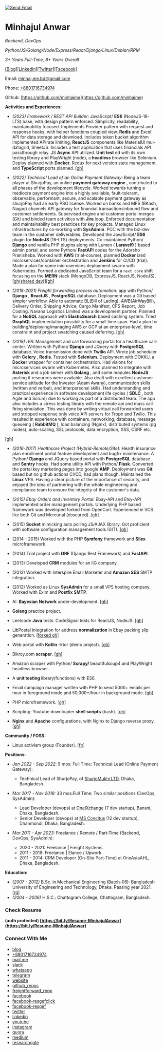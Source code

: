 <!--<p align="center"> بسم الله الرحمن الرحيم </p>-->

<!-- [![Website](https://img.shields.io/badge/Resgef%20Labs-www.resgef.com-orange)](www.resgef.com) -->
[![Send Email](https://img.shields.io/badge/-Send%20Email-lightgrey?logo=gmail)](mailto:minhaj.me.bd@gmail.com)

# **Minhajul Anwar**

_Backend, DevOps_

_Python/JS/Golang/Node/Express/React/Django/Linux/Debian/RPM_

_3+ Years Full-Time, 8+ Years Overall_

[[Blog]](https://minhajme.github.io/blog)[[LinkedIn]](https://www.linkedin.com/in/minhajulanwar)[[Twitter]](https://twitter.com/MinhajulAnwar)[[Facebook]](https://web.facebook.com/minhajul.anwar.me)

Email: [minhaj.me.bd@gmail.com](mailto:minhaj.me.bd@gmail.com)

Phone: [+8801716734974](tel:+8801716734974)

Github: [https://github.com/minhajme](https://github.com/minhajme)

**Activities and Experiences:**

- _(2023) Framework / REST API Builder:_ JavaScript/ **ES6** (NodeJS-16-LTS) base, with design pattern enforced. Simplicity, readability, maintainability focused. Implements Provider pattern with request and response hooks, with helper functions coupled view. **Redis** and Excel API for data storage and download. Includes token bucket algorithm implemented APIrate limiting, **ReactJS** components like MaterialUI mui-datagrid, SheetJS. Includes a test application that uses financials API passthrough relay. JS **Async** API utilized. **Unit test** ed with its own testing library and PlayWright (node), a **headless** browser like Selenium. Deploy planned with **Docker**. Redux for next version state management and **TypeScript** ports planned. [[gh]](https://github.com/minhajme/api)

- _(2022) Technical Lead of an Online Payment Gateway:_ Being a team player at ShurjoPay, an online **payment gateway engine** , contributed to all phases of the development lifecycle. Worked towards turning a mediocre payment engine into a highly available, fault-tolerant, observable, performant, secure, and scalable payment gateway as shurjoPay had an early PSO license. Worked on banks and MFS (BKash, Nagad) channels API gateway for financial transactionsinbound flow and customer settlements. Supervised engine and customer portal merges (Git) and binded team activities with **Jira** loop. Enforced documentation and maintainability best practices for key projects. Managed Linux infrastructures by co-working with **SysAdmin**. POC with the biz-dev team in the customer deliverables. Developed the JavaScript/ **ES6** plugin for **NodeJS** (16-LTS) deployments. Co-maintained Python/ **Django** and vanilla PHP plugins along with Lumen ( **Laravel9** ) based admin portal; and some Python/ **FastAPI** codes for the Adorsho Pranisheba. Worked with **AWS** (trial-course), planned **Docker** ized microservices/container orchestration and **Jenkins** for CI/CD (trial). Made a plan for some microservices deployment swarm with Kubernetes. Formed a dedicated JavaScript team for a `next core` shift focusing on the **MERN** stack (MongoDB, ExpressJS, ReactJS, NodeJS). [[gh(shared dev)]](https://github.com/smukhidev?tab=repositories)[[gh]](https://github.com/minhajme/publicarchive/tree/master/shurjopaynode)

- _(2018-2021) Freight forwarding process automation:_ app with Python/ **Django** , **ReactJS** , **PostgreSQL** database. Deployment was a Git based simpler workflow. Able to automate BL(Bill of Lading), AWB(AirWayBill), Delivery Order, Shipping Advice, Cargo Manifest, CFS Report, Job Costing. Navana Logistics Limited was a development partner. Planned for a **NoSQL** approach with **ElasticSearch** based caching system. Tried **GraphQL** implementation possibility for a small time span. Had a plan for building/deploying/managing AWS or GCP at an enterprise-level, time constraint and project swatching caused deferring. [[gh]](https://github.com/minhajme/freightforward)

- _(2018) IVR:_ Management and call forwarding portal for a healthcare call-center. Written with Python/ **Django** and JQuery with **PostgreSQL** database. Voice transmission done with **Twilio** API. Wrote job scheduler with **Celery** , **Redis**. Tested with **Selenium**. Deployment with DOKKU, a **Docker** wrapper for container orchestration. Had visions for microservices swarm with Kubernetes. Also planned to integrate with **Asterisk** and a job server with **Golang** , and some modules **NodeJS** porting if resources were available. Also dealt with excellent customer service attitude for the Investor (Adam Awany), communication skills (written and verbal), and interpersonal skills. Had understanding and practical experience in software development life cycles ( **SDLC** , both Agile and Scrum) due to working as part of a distributed team. The app also includes a stress testing library with the remote api and mass call firing simulation. This was done by writing virtual call forwarded users and stripped response only voice API servers for Tropo and Twilio. This resulted in experience with containers, networking, database, message queueing ( **RabbitMQ** ), load balancing (Nginx), distributed systems (pg nodes), auto-scaling, SSL protocols, data encryption, XSS, CSRF etc.

[[gh]](https://github.com/minhajme/ivrworks)

- _(2016-2017) Healthcare Project (Hybrid-Remote/Site):_ Health insurance plan enrollment portal feature development and bugfix maintenance. A Python/ **Django** and JQuery based portal with **PostgreSQL** database and **Sentry** hooks. Had some utility API with Python/ **Flask**. Converted the portal key marketing pages into google **AMP**. Deployment was **Git** based but no github actions CI/CD, had plans though. Maintained the **Linux** VPS. Having a clear picture of the importance of security, and enjoyed the idea of partnering with the whole engineering and compliance team to ensure the integrity of the customer's data.

- _(2015) Ebay Orders and Inventory Portal:_ Ebay-API and Etsy-API implemented order management portals. Underlying PHP based framework was developed forked from OpenCart. Experienced in VCS like both Git and Mercurial (obscured). [[gh]](https://github.com/minhajme/synclist-php)

- (2015) **Socket** mimicking auto polling JS/AJAX library. Got proficient with software configuration management tools (GIT). [[gh]](https://github.com/minhajme/publicarchive/tree/master/fnajax)
- (2014 - 2015) Worked with the PHP **Symfony** framework and **Silex** microframework.
- (2014) Trial project with **DRF** (Django Rest Framework) and **FastAPI**.
- (2013) Developed **CRM** modules for an IIG company.
- (2012) Worked with Interspire Email Marketer and **Amazon SES** SMTP integration.
- (2012) Worked as Linux **SysAdmin** for a small VPS hosting company. Worked with Exim and **Postfix SMTP**.

- AI: **Bayesian Network** under-development. [[gh]](https://github.com/minhajme/CS50AI)
- **Golang** practice project.
- Leetcode **Java** tests. CodeSignal tests for ReactJS, NodeJS. [[gh]](https://github.com/minhajme/leetcode)
- LibPostal integration for address **normalization** in Ebay packing slip generation. [[forked gh]](https://github.com/minhajme/libpostal)
- Web portal with **Kotlin** -ktor (demo project). [[gh]](https://github.com/minhajme/publicarchive/tree/master/kotlin-ktor-demo-api)
- Bikroy.com **scraper**. [[gh]](https://github.com/minhajme/publicarchive/tree/master/bikroy_autofind.quick)
- Amazon scraper with Python/ **Scrapy/** beautifulsoup4 and PlayWright headless browser.
- A **unit testing** library(functions) with ES6.
- Email campaign manager written with PHP to send 5000+ emails per hour in foreground mode and 50,000+/hour in background mode. [[gh]](https://github.com/minhajme/publicarchive/tree/master/sso)
- PHP microframework. [[gh]](https://github.com/minhajme/publicarchive/tree/master/phpmicro)
- Scripting: Youtube downloader **shell scripts** (bash). [[gh]](https://github.com/minhajme/publicarchive/tree/master/ytdl)
- **Nginx** and **Apache** configurations, with Nginx to Django reverse proxy. [[gh]](https://github.com/minhajme/publicarchive/tree/master/nginx_confs)

**Community / FOSS:**

- Linux activism group (Founder). [[fb]](https://web.facebook.com/groups/users.linux.bd)

**Positions:**

- _Jan 2022 - Sep 2022_: 9 mos: Full Time: Technical Lead (Online Payment Gateway):
  - Technical Lead of ShurjoPay, of [ShurjoMukhi LTD](https://shurjomukhi.com.bd/), Dhaka, Bangladesh.

- _Mar 2017 - Nov 2019:_ 33 mos:Full Time: Two similar positions (DevOps, SysAdmin):
  - Lead Developer (devops) at [OneIXchange](https://oneixchange.com/) (7 dev startup), Banani, Dhaka, Bangladesh.
  - Senior Developer (devops) at [MS Concitus](https://goo.gl/maps/Y5P2QKKRMy1nae3q7?coh=178572&entry=tt) (12 dev startup), Dhanmondi, Dhaka, Bangladesh.

- _Mar 2011 - Apr 2023:_ Freelance / Remote / Part-Time (Backend, DevOps, SysAdmin):
  - 2020 - 2021: Freelance | Freight Systems.
  - 2011 - 2016: Freelance | Elance / Upwork.
  - 2011 - 2014: CRM Developer (On-Site Part-Time) at OneAsiaAHL, Dhaka, Bangladesh.

**Education:**

- _(2007 - 2012)_ B.Sc. in Mechanical Engineering (Batch-06): Bangladesh University of Engineering and Technology, Dhaka. Passing year 2021. [[rg]](https://www.researchgate.net/profile/Minhajul-Anwar-2)
- _(2004 - 2006)_ H.S.C.: Chattogram College, Chattogram, Bangladesh.


### Check Resume
**(auth protected) [https://bit.ly/Resume-MinhajulAnwar](https://bit.ly/Resume-MinhajulAnwar)**

### Connect With Me
- [blog](https://minhajme.github.io/blog/)
- [+8801716734974](tel:+8801716734974)
- [mail me](mailto:minhaj.me.bd@gmail.com)
- [slack](https://resgef.slack.com)
- [whatsapp](https://wa.me/8801716734974)
- [telegram](https://t.me/minhajme)
- [website](https://resgef.com)
- [github_repos](https://github.com/minhajme?tab=repositories)
- [freightforward_repo](https://github.com/minhajme/freightforward)
- [facebook](https://facebook.com/minhajul.anwar.bd)
- [facebook-resgefclick](https://facebook.com/resgefclick)
- [facebook-resgef](https://facebook.com/resgef)
- [twitter](https://twitter.com/intent/follow?original_referer=https%3A%2F%2Fgithub.com%2FMinhajulAnwar&screen_name=MinhajulAnwar)
- [linkedin](https://www.linkedin.com/in/minhajme/)
- [youtube](https://www.youtube.com/channel/UCLwOk0QXDgPk1_TWx63KeAw)
- [instagram](https://www.instagram.com/resgefclick)
- [quora](https://www.quora.com/profile/Minhajul-Anwar)
- [medium](https://medium.com/@minhajme)
- [researchgate](https://www.researchgate.net/profile/Minhajul-Anwar-2)
